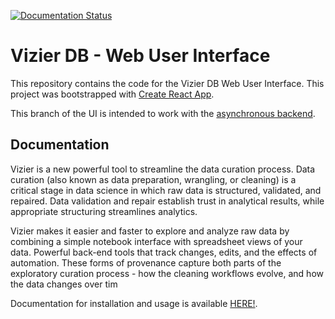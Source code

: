 [![Documentation Status](https://media.readthedocs.org/static/projects/badges/passing-flat.svg)](https://test-vizier-db.readthedocs.io/en/latest/)

# Vizier DB - Web User Interface

This repository contains the code for the Vizier DB Web User Interface. This project was bootstrapped with [Create React App](https://github.com/facebookincubator/create-react-app).

This branch of the UI is intended to work with the [asynchronous backend](https://github.com/VizierDB/web-api-async).

## Documentation


Vizier is a new powerful tool to streamline the data curation process. Data curation (also known as data preparation, wrangling, or cleaning) is a critical stage in data science in which raw data is structured, validated, and repaired. Data validation and repair establish trust in analytical results, while appropriate structuring streamlines analytics.

Vizier makes it easier and faster to explore and analyze raw data by combining a simple notebook interface with spreadsheet views of your data. Powerful back-end tools that track changes, edits, and the effects of automation. These forms of provenance capture both parts of the exploratory curation process - how the cleaning workflows evolve, and how the data changes over tim

Documentation for installation and usage is available [HERE!](https://test-vizier-db.readthedocs.io/en/latest/).
